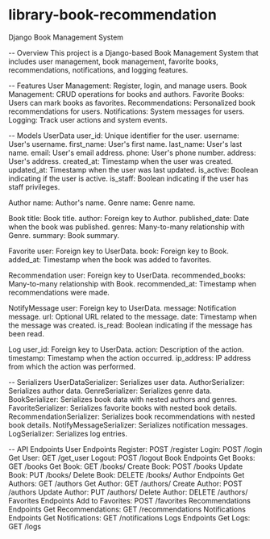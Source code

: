 # library-book-recommendation
Django Book Management System

-- Overview
This project is a Django-based Book Management System that includes user management, book management, favorite books, recommendations, notifications, and logging features.

-- Features
User Management: Register, login, and manage users.
Book Management: CRUD operations for books and authors.
Favorite Books: Users can mark books as favorites.
Recommendations: Personalized book recommendations for users.
Notifications: System messages for users.
Logging: Track user actions and system events.

-- Models
UserData
user_id: Unique identifier for the user.
username: User's username.
first_name: User's first name.
last_name: User's last name.
email: User's email address.
phone: User's phone number.
address: User's address.
created_at: Timestamp when the user was created.
updated_at: Timestamp when the user was last updated.
is_active: Boolean indicating if the user is active.
is_staff: Boolean indicating if the user has staff privileges.

Author
name: Author's name.
Genre
name: Genre name.

Book
title: Book title.
author: Foreign key to Author.
published_date: Date when the book was published.
genres: Many-to-many relationship with Genre.
summary: Book summary.

Favorite
user: Foreign key to UserData.
book: Foreign key to Book.
added_at: Timestamp when the book was added to favorites.

Recommendation
user: Foreign key to UserData.
recommended_books: Many-to-many relationship with Book.
recommended_at: Timestamp when recommendations were made.

NotifyMessage
user: Foreign key to UserData.
message: Notification message.
url: Optional URL related to the message.
date: Timestamp when the message was created.
is_read: Boolean indicating if the message has been read.

Log
user_id: Foreign key to UserData.
action: Description of the action.
timestamp: Timestamp when the action occurred.
ip_address: IP address from which the action was performed.

-- Serializers
UserDataSerializer: Serializes user data.
AuthorSerializer: Serializes author data.
GenreSerializer: Serializes genre data.
BookSerializer: Serializes book data with nested authors and genres.
FavoriteSerializer: Serializes favorite books with nested book details.
RecommendationSerializer: Serializes book recommendations with nested book details.
NotifyMessageSerializer: Serializes notification messages.
LogSerializer: Serializes log entries.

-- API Endpoints
User Endpoints
Register: POST /register
Login: POST /login
Get User: GET /get_user
Logout: POST /logout
Book Endpoints
Get Books: GET /books
Get Book: GET /books/<id>
Create Book: POST /books
Update Book: PUT /books/<id>
Delete Book: DELETE /books/<id>
Author Endpoints
Get Authors: GET /authors
Get Author: GET /authors/<id>
Create Author: POST /authors
Update Author: PUT /authors/<id>
Delete Author: DELETE /authors/<id>
Favorites Endpoints
Add to Favorites: POST /favorites
Recommendations Endpoints
Get Recommendations: GET /recommendations
Notifications Endpoints
Get Notifications: GET /notifications
Logs Endpoints
Get Logs: GET /logs

